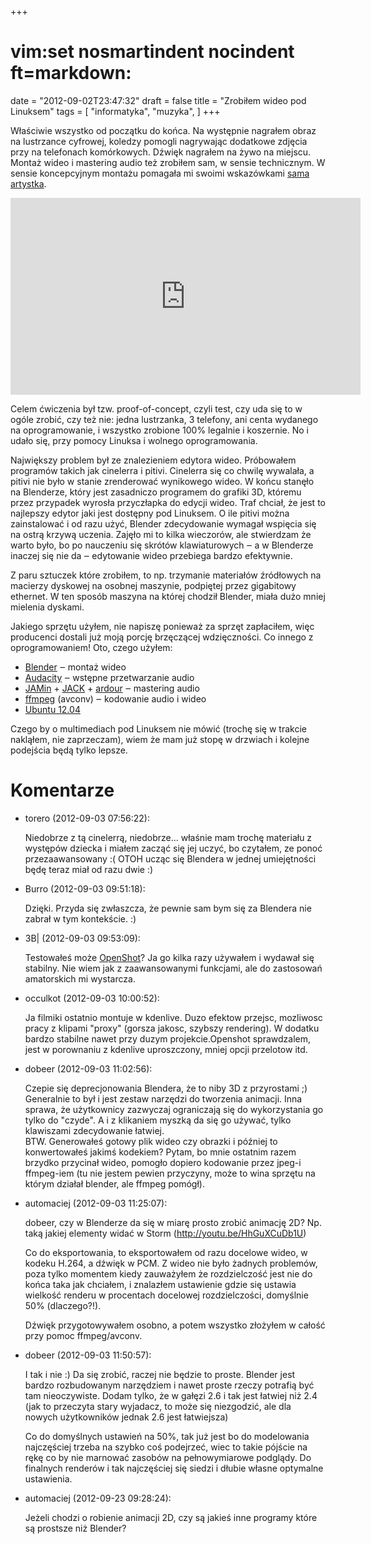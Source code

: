 +++
# vim:set nosmartindent nocindent ft=markdown:
date = "2012-09-02T23:47:32"
draft = false
title = "Zrobiłem wideo pod Linuksem"
tags = [ "informatyka", "muzyka", ]
+++

Właściwie wszystko od początku do końca. Na występnie nagrałem obraz na
lustrzance cyfrowej, koledzy pomogli nagrywając dodatkowe zdjęcia przy na
telefonach komórkowych. Dźwięk nagrałem na żywo na miejscu. Montaż wideo
i mastering audio też zrobiłem sam, w sensie technicznym. W sensie koncepcyjnym
montażu pomagała mi swoimi wskazówkami [sama
artystka](http://www.youtube.com/user/wobblyfin).

<iframe width="560" height="315" src="https://www.youtube.com/embed/9xuCkNZqmS0" frameborder="0" allow="autoplay; encrypted-media" allowfullscreen></iframe>

Celem ćwiczenia był tzw. proof-of-concept, czyli test, czy uda się to w ogóle
zrobić, czy też nie: jedna lustrzanka, 3 telefony, ani centa wydanego na
oprogramowanie, i wszystko zrobione 100% legalnie i koszernie. No i udało się,
przy pomocy Linuksa i wolnego oprogramowania.

Największy problem był ze znalezieniem edytora wideo. Próbowałem programów
takich jak cinelerra i pitivi. Cinelerra się co chwilę wywalała, a pitivi nie
było w stanie zrenderować wynikowego wideo. W końcu stanęło na Blenderze,
który jest zasadniczo programem do grafiki 3D, któremu przez przypadek wyrosła
przyczłapka do edycji wideo. Traf chciał, że jest to najlepszy edytor jaki
jest dostępny pod Linuksem. O ile pitivi można zainstalować i od razu użyć,
Blender zdecydowanie wymagał wspięcia się na ostrą krzywą uczenia. Zajęło mi
to kilka wieczorów, ale stwierdzam że warto było, bo po nauczeniu się skrótów
klawiaturowych ‒ a w Blenderze inaczej się nie da ‒ edytowanie wideo przebiega
bardzo efektywnie.

Z paru sztuczek które zrobiłem, to np. trzymanie materiałów źródłowych na
macierzy dyskowej na osobnej maszynie, podpiętej przez gigabitowy ethernet. W
ten sposób maszyna na której chodził Blender, miała dużo mniej mielenia
dyskami.

Jakiego sprzętu użyłem, nie napiszę ponieważ za sprzęt zapłaciłem, więc
producenci dostali już moją porcję brzęczącej wdzięczności. Co innego z
oprogramowaniem! Oto, czego użyłem:

  * [Blender](http://www.blender.org/) ‒ montaż wideo
  * [Audacity](http://audacity.sourceforge.net/) ‒ wstępne przetwarzanie audio
  * [JAMin](http://jamin.sourceforge.net/) \+ [JACK](http://jackaudio.org/) \+ [ardour](http://ardour.org/) ‒ mastering audio
  * [ffmpeg](http://ffmpeg.org/) (avconv) ‒ kodowanie audio i wideo
  * [Ubuntu 12.04](http://www.ubuntu.com/)

Czego by o multimediach pod Linuksem nie mówić (trochę się w trakcie nakląłem,
nie zaprzeczam), wiem że mam już stopę w drzwiach i kolejne podejścia będą
tylko lepsze.

# Komentarze

* torero (2012-09-03 07:56:22): <p>Niedobrze z tą cinelerrą, niedobrze...
  właśnie mam trochę materiału z występów dziecka i miałem zacząć się jej uczyć,
  bo czytałem, ze ponoć przezaawansowany :( OTOH ucząc się Blendera w jednej
  umiejętności będę teraz miał od razu dwie :)</p>
* Burro (2012-09-03 09:51:18): <p>Dzięki. Przyda się zwłaszcza, że pewnie sam
  bym się za Blendera nie zabrał w tym kontekście. :)</p>
* 3B| (2012-09-03 09:53:09): <p>Testowałeś może <a
  href="http://www.openshotvideo.com/" rel="nofollow">OpenShot</a>? Ja go kilka
  razy używałem i wydawał się stabilny. Nie wiem jak z zaawansowanymi funkcjami,
  ale do zastosowań amatorskich mi wystarcza.</p>
* occulkot (2012-09-03 10:00:52): <p>Ja filmiki ostatnio montuje w kdenlive.
  Duzo efektow przejsc, mozliwosc pracy z klipami "proxy" (gorsza jakosc,
  szybszy rendering). W dodatku bardzo stabilne nawet przy duzym
  projekcie.Openshot sprawdzalem, jest w porownaniu z kdenlive uproszczony,
  mniej opcji przelotow itd.</p>
* dobeer (2012-09-03 11:02:56): <p>Czepie się deprecjonowania Blendera, że to
  niby 3D z przyrostami ;) Generalnie to był i jest zestaw narzędzi do tworzenia
  animacji. Inna sprawa, że użytkownicy zazwyczaj ograniczają się do
  wykorzystania go tylko do "czyde". A i z klikaniem myszką da się go używać,
  tylko klawiszami zdecydowanie łatwiej.<br /> BTW. Generowałeś gotowy plik
  wideo czy obrazki i później to konwertowałeś jakimś kodekiem? Pytam, bo mnie
  ostatnim razem brzydko przycinał wideo, pomogło dopiero kodowanie przez jpeg-i
  ffmpeg-iem (tu nie jestem pewien przyczyny, może to wina sprzętu na którym
  działał blender, ale ffmpeg pomógł).</p>
* automaciej (2012-09-03 11:25:07): <p>dobeer, czy w Blenderze da się w miarę
  prosto zrobić animację 2D? Np. taką jakiej elementy widać w Storm
  (http://youtu.be/HhGuXCuDb1U)</p>  <p>Co do eksportowania, to eksportowałem od
  razu docelowe wideo, w kodeku H.264, a dźwięk w PCM. Z wideo nie było żadnych
  problemów, poza tylko momentem kiedy zauważyłem że rozdzielczość jest nie do
  końca taka jak chciałem, i znalazłem ustawienie gdzie się ustawia wielkość
  renderu w procentach docelowej rozdzielczości, domyślnie 50% (dlaczego?!).</p>
  <p>Dźwięk przygotowywałem osobno, a potem wszystko złożyłem w całość przy
  pomoc ffmpeg/avconv.</p>
* dobeer (2012-09-03 11:50:57): <p>I tak i nie :) Da się zrobić, raczej nie
  będzie to proste. Blender jest bardzo rozbudowanym narzędziem i nawet proste
  rzeczy potrafią być tam nieoczywiste. Dodam tylko, że w gałęzi 2.6 i tak jest
  łatwiej niż 2.4 (jak to przeczyta stary wyjadacz, to może się niezgodzić, ale
  dla nowych użytkowników jednak 2.6 jest łatwiejsza)</p>  <p>Co do domyślnych
  ustawień na 50%, tak już jest bo do modelowania najczęściej trzeba na szybko
  coś podejrzeć, wiec to takie pójście na rękę co by nie marnować zasobów na
  pełnowymiarowe podglądy. Do finalnych renderów i tak najczęściej się siedzi i
  dłubie własne optymalne ustawienia.</p>
* automaciej (2012-09-23 09:28:24): <p>Jeżeli chodzi o robienie animacji 2D, czy
  są jakieś inne programy które są prostsze niż Blender?</p>
